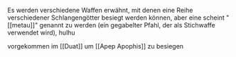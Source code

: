 
Es werden verschiedene Waffen erwähnt, mit denen eine Reihe verschiedener Schlangengötter besiegt werden können, aber eine scheint "[[metau]]" genannt zu werden (ein gegabelter Pfahl, der als Stichwaffe verwendet wird),
hulhu

vorgekommen im [[Duat]] um [[Apep Apophis]] zu besiegen

